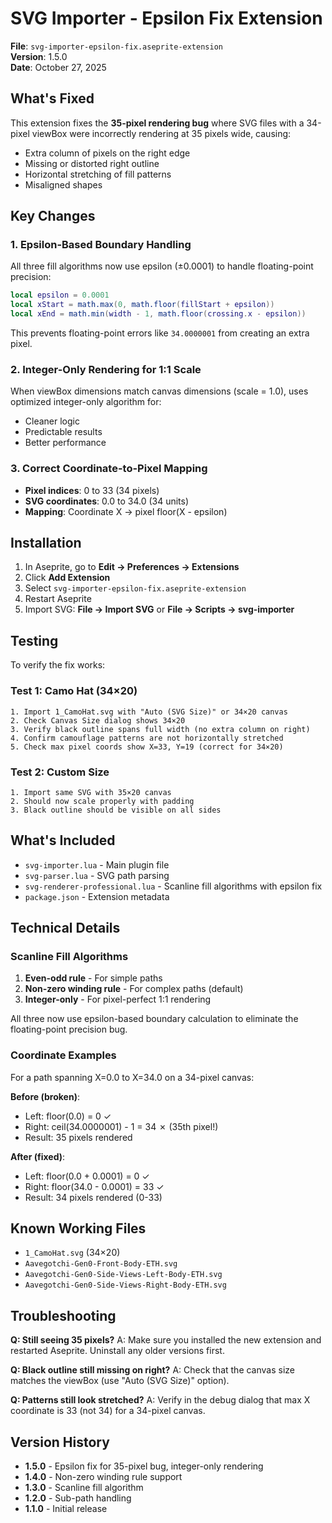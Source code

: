 # SVG Importer - Epsilon Fix Extension

**File**: `svg-importer-epsilon-fix.aseprite-extension`  
**Version**: 1.5.0  
**Date**: October 27, 2025

## What's Fixed

This extension fixes the **35-pixel rendering bug** where SVG files with a 34-pixel viewBox were incorrectly rendering at 35 pixels wide, causing:
- Extra column of pixels on the right edge
- Missing or distorted right outline
- Horizontal stretching of fill patterns
- Misaligned shapes

## Key Changes

### 1. Epsilon-Based Boundary Handling
All three fill algorithms now use epsilon (±0.0001) to handle floating-point precision:

```lua
local epsilon = 0.0001
local xStart = math.max(0, math.floor(fillStart + epsilon))
local xEnd = math.min(width - 1, math.floor(crossing.x - epsilon))
```

This prevents floating-point errors like `34.0000001` from creating an extra pixel.

### 2. Integer-Only Rendering for 1:1 Scale
When viewBox dimensions match canvas dimensions (scale = 1.0), uses optimized integer-only algorithm for:
- Cleaner logic
- Predictable results
- Better performance

### 3. Correct Coordinate-to-Pixel Mapping
- **Pixel indices**: 0 to 33 (34 pixels)
- **SVG coordinates**: 0.0 to 34.0 (34 units)
- **Mapping**: Coordinate X → pixel floor(X - epsilon)

## Installation

1. In Aseprite, go to **Edit → Preferences → Extensions**
2. Click **Add Extension**
3. Select `svg-importer-epsilon-fix.aseprite-extension`
4. Restart Aseprite
5. Import SVG: **File → Import SVG** or **File → Scripts → svg-importer**

## Testing

To verify the fix works:

### Test 1: Camo Hat (34×20)
```
1. Import 1_CamoHat.svg with "Auto (SVG Size)" or 34×20 canvas
2. Check Canvas Size dialog shows 34×20
3. Verify black outline spans full width (no extra column on right)
4. Confirm camouflage patterns are not horizontally stretched
5. Check max pixel coords show X=33, Y=19 (correct for 34×20)
```

### Test 2: Custom Size
```
1. Import same SVG with 35×20 canvas
2. Should now scale properly with padding
3. Black outline should be visible on all sides
```

## What's Included

- `svg-importer.lua` - Main plugin file
- `svg-parser.lua` - SVG path parsing
- `svg-renderer-professional.lua` - Scanline fill algorithms with epsilon fix
- `package.json` - Extension metadata

## Technical Details

### Scanline Fill Algorithms

1. **Even-odd rule** - For simple paths
2. **Non-zero winding rule** - For complex paths (default)
3. **Integer-only** - For pixel-perfect 1:1 rendering

All three now use epsilon-based boundary calculation to eliminate the floating-point precision bug.

### Coordinate Examples

For a path spanning X=0.0 to X=34.0 on a 34-pixel canvas:

**Before (broken)**:
- Left: floor(0.0) = 0 ✓
- Right: ceil(34.0000001) - 1 = 34 ✗ (35th pixel!)
- Result: 35 pixels rendered

**After (fixed)**:
- Left: floor(0.0 + 0.0001) = 0 ✓
- Right: floor(34.0 - 0.0001) = 33 ✓
- Result: 34 pixels rendered (0-33)

## Known Working Files

- `1_CamoHat.svg` (34×20)
- `Aavegotchi-Gen0-Front-Body-ETH.svg`
- `Aavegotchi-Gen0-Side-Views-Left-Body-ETH.svg`
- `Aavegotchi-Gen0-Side-Views-Right-Body-ETH.svg`

## Troubleshooting

**Q: Still seeing 35 pixels?**
A: Make sure you installed the new extension and restarted Aseprite. Uninstall any older versions first.

**Q: Black outline still missing on right?**
A: Check that the canvas size matches the viewBox (use "Auto (SVG Size)" option).

**Q: Patterns still look stretched?**
A: Verify in the debug dialog that max X coordinate is 33 (not 34) for a 34-pixel canvas.

## Version History

- **1.5.0** - Epsilon fix for 35-pixel bug, integer-only rendering
- **1.4.0** - Non-zero winding rule support
- **1.3.0** - Scanline fill algorithm
- **1.2.0** - Sub-path handling
- **1.1.0** - Initial release

